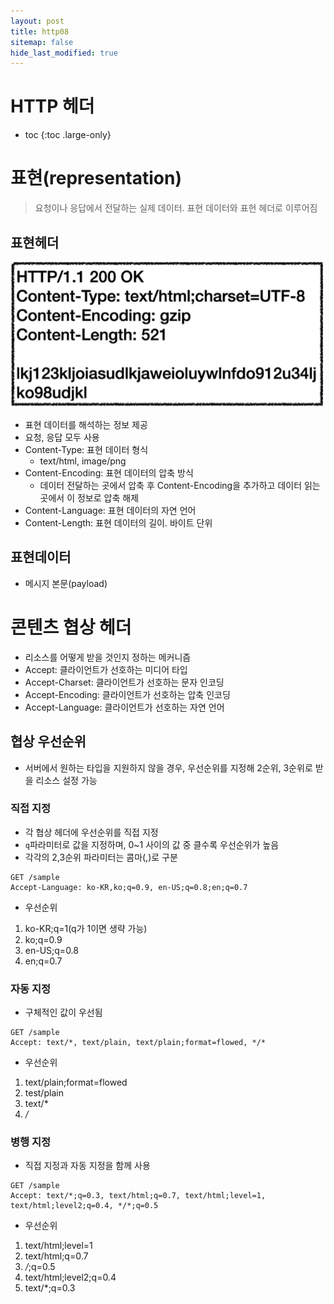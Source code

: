 ```yaml
---
layout: post
title: http08
sitemap: false
hide_last_modified: true
---
```

# HTTP 헤더

* toc
{:toc .large-only}

# 표현(representation)

> 요청이나 응답에서 전달하는 실제 데이터. 표현 데이터와 표현 헤더로 이루어짐

## 표현헤더

![](/assets/img/http/header.png)

- 표현 데이터를 해석하는 정보 제공
- 요청, 응답 모두 사용
- Content-Type: 표현 데이터 형식
  - text/html, image/png
- Content-Encoding: 표현 데이터의 압축 방식
  - 데이터 전달하는 곳에서 압축 후 Content-Encoding을 추가하고 데이터 읽는 곳에서 이 정보로 압축 해제
- Content-Language: 표현 데이터의 자연 언어
- Content-Length: 표현 데이터의 길이. 바이트 단위

## 표현데이터

- 메시지 본문(payload)

# 콘텐츠 협상 헤더

- 리소스를 어떻게 받을 것인지 정하는 메커니즘
- Accept: 클라이언트가 선호하는 미디어 타입
- Accept-Charset: 클라이언트가 선호하는 문자 인코딩
- Accept-Encoding: 클라이언트가 선호하는 압축 인코딩
- Accept-Language: 클라이언트가 선호하는 자연 언어

## 협상 우선순위

- 서버에서 원하는 타입을 지원하지 않을 경우, 우선순위를 지정해 2순위, 3순위로 받을 리소스 설정 가능

### 직접 지정

- 각 협상 헤더에 우선순위를 직접 지정
- ```q```파라미터로 값을 지정하며, 0~1 사이의 값 중 클수록 우선순위가 높음
- 각각의 2,3순위 파라미터는 콤마(,)로 구분

```
GET /sample
Accept-Language: ko-KR,ko;q=0.9, en-US;q=0.8;en;q=0.7
```
- 우선순위
1. ko-KR;q=1(q가 1이면 생략 가능)
2. ko;q=0.9
3. en-US;q=0.8
4. en;q=0.7

### 자동 지정

- 구체적인 값이 우선됨

```
GET /sample
Accept: text/*, text/plain, text/plain;format=flowed, */*
```

- 우선순위
1. text/plain;format=flowed
2. test/plain
3. text/*
4. */*

### 병행 지정

- 직접 지정과 자동 지정을 함께 사용

```
GET /sample
Accept: text/*;q=0.3, text/html;q=0.7, text/html;level=1, text/html;level2;q=0.4, */*;q=0.5
```

- 우선순위
1. text/html;level=1
2. text/html;q=0.7
3. */*;q=0.5
4. text/html;level2;q=0.4
5. text/*;q=0.3